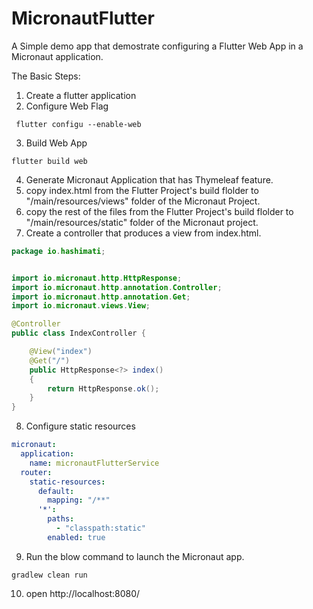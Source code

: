 # MicronautFlutter

A Simple demo app that demostrate configuring a Flutter Web App in a Micronaut application. 


The Basic Steps:
1. Create a flutter application
2. Configure Web Flag 
```shell  
 flutter configu --enable-web
```
3. Build Web App 
```shell
flutter build web
```
4. Generate Micronaut Application that has Thymeleaf feature. 
5. copy index.html from the Flutter Project's build flolder to "/main/resources/views" folder of the Micronaut Project. 
6. copy the rest of the files from the Flutter Project's build flolder to "/main/resources/static" folder of the Micronaut project.
7. Create a controller that produces a view from index.html. 

```java 
package io.hashimati;


import io.micronaut.http.HttpResponse;
import io.micronaut.http.annotation.Controller;
import io.micronaut.http.annotation.Get;
import io.micronaut.views.View;

@Controller
public class IndexController {

    @View("index")
    @Get("/")
    public HttpResponse<?> index()
    {
        return HttpResponse.ok();
    }
}

```

8. Configure static resources

```yaml
micronaut:
  application:
    name: micronautFlutterService
  router:
    static-resources:
      default:
        mapping: "/**"
      '*':
        paths:
          - "classpath:static"
        enabled: true
```
9. Run the blow command to launch the Micronaut app. 

```shell
gradlew clean run
```
10. open http://localhost:8080/
